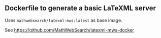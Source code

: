 ## Dockerfile to generate a basic LaTeXML server

Uses `mathwebsearch/latexml-mws:latest` as base image.

See https://github.com/MathWebSearch/latexml-mws-docker    